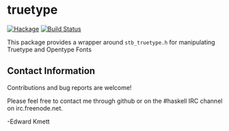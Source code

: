 truetype
=====

[![Hackage](https://img.shields.io/hackage/v/truetype.svg)](https://hackage.haskell.org/package/truetype) [![Build Status](https://secure.travis-ci.org/ekmett/truetype.png?branch=master)](http://travis-ci.org/ekmett/truetype)

This package provides a wrapper around `stb_truetype.h` for manipulating Truetype and Opentype Fonts

Contact Information
-------------------

Contributions and bug reports are welcome!

Please feel free to contact me through github or on the #haskell IRC channel on irc.freenode.net.

-Edward Kmett

